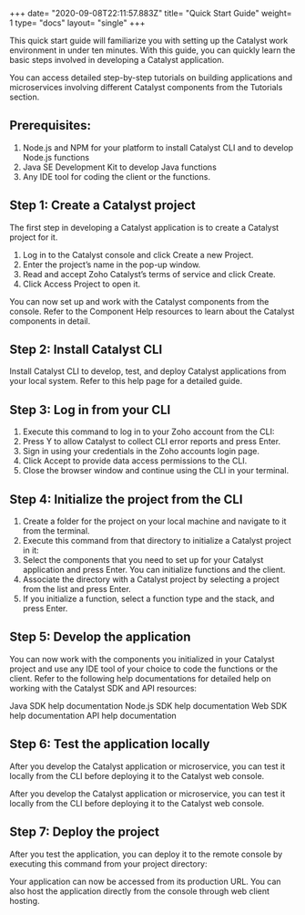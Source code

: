 +++
date= "2020-09-08T22:11:57.883Z"
title= "Quick Start Guide"
weight= 1
type= "docs"
layout= "single"
+++
 
This quick start guide will familiarize you with setting up the Catalyst work environment in under ten minutes. With this guide, you can quickly learn the basic steps involved in developing a Catalyst application.

You can access detailed step-by-step tutorials on building applications and microservices involving different Catalyst components from the Tutorials section.

## Prerequisites:

1. Node.js and NPM for your platform to install Catalyst CLI and to develop Node.js functions 
2. Java SE Development Kit to develop Java functions 
3. Any IDE tool for coding the client or the functions.

## Step 1: Create a Catalyst project

The first step in developing a Catalyst application is to create a Catalyst project for it.

1. Log in to the Catalyst console and click Create a new Project. 
2. Enter the project’s name in the pop-up window. 
3. Read and accept Zoho Catalyst’s terms of service and click Create. 
4. Click Access Project to open it.

You can now set up and work with the Catalyst components from the console. Refer to the Component Help resources to learn about the Catalyst components in detail.

## Step 2: Install Catalyst CLI

Install Catalyst CLI to develop, test, and deploy Catalyst applications from your local system. Refer to this help page for a detailed guide.

## Step 3: Log in from your CLI

1. Execute this command to log in to your Zoho account from the CLI:
2. Press Y to allow Catalyst to collect CLI error reports and press Enter. 
3. Sign in using your credentials in the Zoho accounts login page. 
4. Click Accept to provide data access permissions to the CLI. 
5. Close the browser window and continue using the CLI in your terminal.

## Step 4: Initialize the project from the CLI

1. Create a folder for the project on your local machine and navigate to it from the terminal. 
2. Execute this command from that directory to initialize a Catalyst project in it:
3. Select the components that you need to set up for your Catalyst application and press Enter. You can initialize functions and the client.
4. Associate the directory with a Catalyst project by selecting a project from the list and press Enter. 
5. If you initialize a function, select a function type and the stack, and press Enter.

## Step 5: Develop the application

You can now work with the components you initialized in your Catalyst project and use any IDE tool of your choice to code the functions or the client. Refer to the following help documentations for detailed help on working with the Catalyst SDK and API resources:

 Java SDK help documentation 
 Node.js SDK help documentation 
 Web SDK help documentation 
 API help documentation

## Step 6: Test the application locally

After you develop the Catalyst application or microservice, you can test it locally from the CLI before deploying it to the Catalyst web console.

After you develop the Catalyst application or microservice, you can test it locally from the CLI before deploying it to the Catalyst web console.

## Step 7: Deploy the project

After you test the application, you can deploy it to the remote console by executing this command from your project directory:

Your application can now be accessed from its production URL. You can also host the application directly from the console through web client hosting.